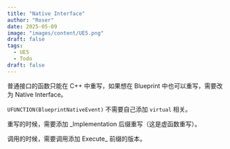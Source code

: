 ```yaml
---
title: "Native Interface"
author: "Roser"
date: 2025-05-09
image: "images/content/UE5.png"
draft: false
tags:
  - UE5
  - Todo
draft: false
---
```

普通接口的函数只能在 C++ 中重写，如果想在 Blueprint 中也可以重写，需要改为 Native Interface。

`UFUNCTION(BlueprintNativeEvent)` 不需要自己添加 `virtual` 相关。

重写的时候，需要添加 _Implementation 后缀重写（这是虚函数重写）。

调用的时候，需要调用添加 Execute_ 前缀的版本。